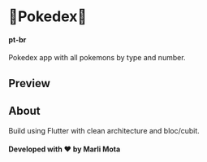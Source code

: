# 🌟**Pokedex**🌟
#### pt-br
Pokedex app with all pokemons by type and number.

## **Preview**

## **About**
Build using Flutter with clean architecture and bloc/cubit.

#### Developed with ❤️ by Marli Mota

